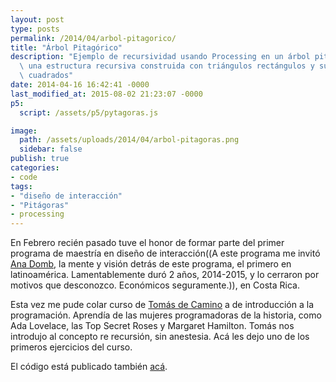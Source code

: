 ```yaml
---
layout: post
type: posts
permalink: /2014/04/arbol-pitagorico/
title: "Árbol Pitagórico"
description: "Ejemplo de recursividad usando Processing en un árbol pitagórico;\
  \ una estructura recursiva construida con triángulos rectángulos y sus catetos\
  \ cuadrados"
date: 2014-04-16 16:42:41 -0000
last_modified_at: 2015-08-02 21:23:07 -0000
p5:
  script: /assets/p5/pytagoras.js

image:
  path: /assets/uploads/2014/04/arbol-pitagoras.png
  sidebar: false
publish: true
categories:
- code
tags:
- "diseño de interacción"
- "Pitágoras"
- processing
---
```


En Febrero recién pasado tuve el honor de formar parte del primer programa de maestría en diseño de interacción((A este programa me invitó <a href="https://www.ciid.dk/community/ana-domb">Ana Domb</a>, la mente y visión detrás de este programa, el primero en latinoamérica. Lamentablemente duró 2 años, 2014-2015, y lo cerraron por motivos que desconozco. Económicos seguramente.)), en Costa Rica.

Esta vez me pude colar curso de [Tomás de Camino](http://www.personal.psu.edu/tzd1/Tomas_de_Camino_Homepage/Home.html "sitio de Tomás") a de introducción a la programación. Aprendía de las mujeres programadoras de la historia, como Ada Lovelace, las Top Secret Roses y Margaret Hamilton. Tomás nos introdujo al concepto re recursión, sin anestesia. Acá les dejo uno de los primeros ejercicios del curso. 

El código está publicado también [acá](http://www.openprocessing.org/sketch/136927 "Recursive Hypotenuse in OpenProcessing").

